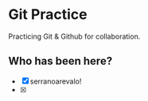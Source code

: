 # Git Practice

Practicing Git &amp; Github for collaboration.

## Who has been here?

- [x] serranoarevalo!
- [x]
